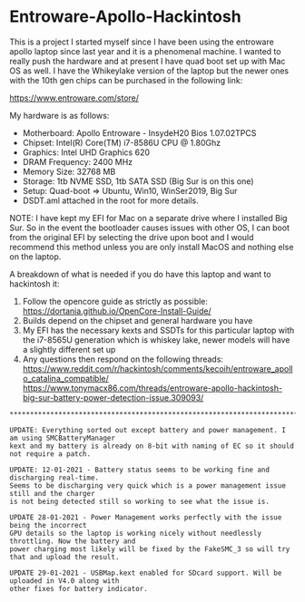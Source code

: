 # Entroware-Apollo-Hackintosh

This is a project I started myself since I have been using the entroware apollo laptop since last year and it is a phenomenal machine. I wanted to really push the hardware and at present I have quad boot set up with Mac OS as well. I have the Whikeylake version of the laptop but the newer ones with the 10th gen chips can be purchased in the following link:

https://www.entroware.com/store/

My hardware is as follows:
- Motherboard: Apollo Entroware - InsydeH20 Bios 1.07.02TPCS
- Chipset: Intel(R) Core(TM) i7-8586U CPU @ 1.80Ghz
- Graphics: Intel UHD Graphics 620
- DRAM Frequency: 2400 MHz
- Memory Size: 32768 MB
- Storage: 1tb NVME SSD, 1tb SATA SSD (Big Sur is on this one)
- Setup: Quad-boot => Ubuntu, Win10, WinSer2019, Big Sur
- DSDT.aml attached in the root for more details.

NOTE: I have kept my EFI for Mac on a separate drive where I installed Big Sur. So in the event the bootloader causes issues with other OS, I can boot from
the original EFI by selecting the drive upon boot and I would recommend this method unless you are only install MacOS and nothing else on the laptop.

A breakdown of what is needed if you do have this laptop and want to hackintosh it:
  1. Follow the opencore guide as strictly as possible:
  https://dortania.github.io/OpenCore-Install-Guide/
  2. Builds depend on the chipset and general hardware you have
  3. My EFI has the necessary kexts and SSDTs for this particular laptop with the i7-8565U generation which is whiskey lake, newer models will have a slightly different set up
  4. Any questions then respond on the following threads:
    https://www.reddit.com/r/hackintosh/comments/kecoih/entroware_apollo_catalina_compatible/
    https://www.tonymacx86.com/threads/entroware-apollo-hackintosh-big-sur-battery-power-detection-issue.309093/
    
    ******************************************************************************************
    
    UPDATE: Everything sorted out except battery and power management. I am using SMCBatteryManager 
    kext and my battery is already on 8-bit with naming of EC so it should not require a patch.
    
    UPDATE: 12-01-2021 - Battery status seems to be working fine and discharging real-time.
    Seems to be discharging very quick which is a power management issue still and the charger
    is not being detected still so working to see what the issue is.
    
    UPDATE 28-01-2021 - Power Management works perfectly with the issue being the incorrect
    GPU details so the laptop is working nicely without needlessly throttling. Now the battery and
    power charging most likely will be fixed by the FakeSMC_3 so will try that and upload the result.
    
    UPDATE 29-01-2021 - USBMap.kext enabled for SDcard support. Will be uploaded in V4.0 along with
    other fixes for battery indicator.

